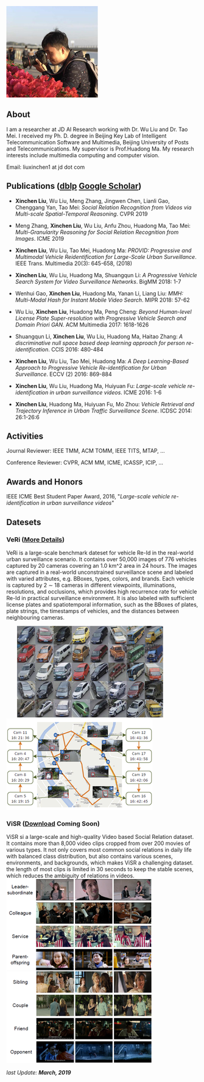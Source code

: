 ![Image](./images/photo1_240.jpg)

## About
I am a researcher at JD AI Research working with Dr. Wu Liu and Dr. Tao Mei.
I received my Ph. D. degree in Beijing Key Lab of Intelligent Telecommunication Software and Multimedia, Beijing University of Posts and Telecommunications. 
My supervisor is Prof.Huadong Ma. 
My research interests include multimedia computing and computer vision.

Email: liuxinchen1 at jd dot com


## Publications ([dblp](https://dblp.uni-trier.de/pers/hd/l/Liu:Xinchen) [Google Scholar](https://scholar.google.com/citations?user=31Dv7M0AAAAJ&hl=en))

- **Xinchen Liu**, Wu Liu, Meng Zhang, Jingwen Chen, Lianli Gao, Chenggang Yan, Tao Mei:
_Social Relation Recognition from Videos via Multi-scale Spatial-Temporal Reasoning_. CVPR 2019

- Meng Zhang, **Xinchen Liu**, Wu Liu, Anfu Zhou, Huadong Ma, Tao Mei:
_Multi-Granularity Reasoning for Social Relation Recognition from Images_. ICME 2019

- **Xinchen Liu**, Wu Liu, Tao Mei, Huadong Ma:
_PROVID: Progressive and Multimodal Vehicle Reidentification for Large-Scale Urban Surveillance_. IEEE Trans. Multimedia 20(3): 645-658, (2018)

- **Xinchen Liu**, Wu Liu, Huadong Ma, Shuangqun Li:
_A Progressive Vehicle Search System for Video Surveillance Networks_. BigMM 2018: 1-7

- Wenhui Gao, **Xinchen Liu**, Huadong Ma, Yanan Li, Liang Liu:
_MMH: Multi-Modal Hash for Instant Mobile Video Search_. MIPR 2018: 57-62

- Wu Liu, **Xinchen Liu**, Huadong Ma, Peng Cheng:
_Beyond Human-level License Plate Super-resolution with Progressive Vehicle Search and Domain Priori GAN_. ACM Multimedia 2017: 1618-1626

- Shuangqun Li, **Xinchen Liu**, Wu Liu, Huadong Ma, Haitao Zhang:
_A discriminative null space based deep learning approach for person re-identification_. CCIS 2016: 480-484

- **Xinchen Liu**, Wu Liu, Tao Mei, Huadong Ma:
_A Deep Learning-Based Approach to Progressive Vehicle Re-identification for Urban Surveillance_. ECCV (2) 2016: 869-884

- **Xinchen Liu**, Wu Liu, Huadong Ma, Huiyuan Fu:
_Large-scale vehicle re-identification in urban surveillance videos_. ICME 2016: 1-6

- **Xinchen Liu**, Huadong Ma, Huiyuan Fu, Mo Zhou:
_Vehicle Retrieval and Trajectory Inference in Urban Traffic Surveillance Scene_. ICDSC 2014: 26:1-26:6

## Activities
Journal Reviewer: IEEE TMM, ACM TOMM, IEEE TITS, MTAP, ...

Conference Reviewer: CVPR, ACM MM, ICME, ICASSP, ICIP, ...

## Awards and Honors
IEEE ICME Best Student Paper Award, 2016, "_Large-scale vehicle re-identification in urban surveillance videos_"

## Datesets

### VeRi ([More Details](http://vehiclereid.github.io/VeRidataset/))
VeRi is a large-scale benchmark dateset for vehicle Re-Id in the real-world urban surveillance scenario.
It contains over 50,000 images of 776 vehicles captured by 20 cameras covering an 1.0 km^2 area in 24 hours.
The images are captured in a real-world unconstrained surveillance scene and labeled with varied attributes, e.g. BBoxes, types, colors, and brands.
Each vehicle is captured by 2 ∼ 18 cameras in different viewpoints, illuminations, resolutions, and occlusions, which provides high recurrence rate for vehicle Re-Id in practical surveillance environment.
It is also labeled with sufficient license plates and spatiotemporal information, such as the BBoxes of plates, plate strings, the timestamps of vehicles, and the distances between neighbouring cameras.

&ensp;&ensp;&ensp;&ensp;![Image](./images/VeRi_240.png)&ensp;&ensp;![Image](./images/VeRi2_240.png)

### ViSR ([Download](./) Coming Soon)
ViSR si a large-scale and high-quality Video based Social Relation dataset.
It contains more than 8,000 video clips cropped from over 200 movies of various types.
It not only covers most common social relations in daily life with balanced class distribution, but also contains various scenes, environments, and backgrounds, which makes ViSR
a challenging dataset. 
the length of most clips is limited in 30 seconds to keep the stable scenes, which reduces the ambiguity of relations in videos.
![Image](./images/ViSR1_240.png)![Image](./images/ViSR2_240.png)

_last Update: **March, 2019**_
